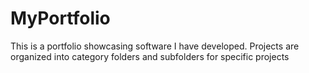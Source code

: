 # MyPortfolio

This is a portfolio showcasing software I have developed. Projects are organized into category folders and subfolders for specific projects
